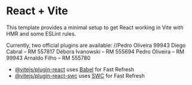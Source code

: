 # React + Vite

This template provides a minimal setup to get React working in Vite with HMR and some ESLint rules.

Currently, two official plugins are available:
//Pedro Oliveira 99943
Diego Cabral – RM 557817
Débora Ivanowski – RM 555694
Pedro Oliveira – RM 99943
Arnaldo Filho – RM 555780


- [@vitejs/plugin-react](https://github.com/vitejs/vite-plugin-react/blob/main/packages/plugin-react/README.md) uses [Babel](https://babeljs.io/) for Fast Refresh
- [@vitejs/plugin-react-swc](https://github.com/vitejs/vite-plugin-react-swc) uses [SWC](https://swc.rs/) for Fast Refresh
